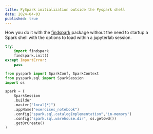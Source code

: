 ```yaml
---
title: PySpark initialization outside the Pyspark shell
date: 2024-04-03
published: true
---
```


How you do it with the [findspark](https://pypi.org/project/findspark/) package without the need to startup a Spark shell with the options to load within a jupyterlab session.

```python
try:
    import findspark
    findspark.init()
except ImportError:
    pass

from pyspark import SparkConf, SparkContext
from pyspark.sql import SparkSession
import os

spark = (
    SparkSession
    .builder
    .master("local[*]")
    .appName("exercises_notebook")
    .config("spark.sql.catalogImplementation","in-memory")
    .config("spark.sql.warehouse.dir", os.getcwd())
    .getOrCreate()
)
```
